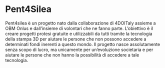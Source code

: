 # Pent4Silea
Pent4silea è un progetto nato dalla collaborazione di 4DOITaly assieme a OBM Onlus e dall’insieme di volontari che ne fanno parte. L’obiettivo è il creare progetti protesi gratuite e utilizzabili da tutti tramite la tecnologia della stampa 3D per aiutare le persone che non possono accedere a determinati fondi inerenti a questo mondo.  Il progetto nasce assolutamente senza scopo di lucro, ma unicamente per un’evoluzione societaria e per aiutare le persone che non hanno la possibilità di accedere a tale tecnologia.
